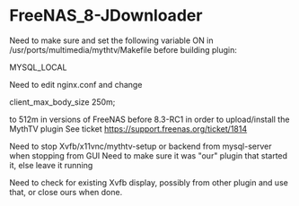 FreeNAS_8-JDownloader
=====================

Need to make sure and set the following variable ON in /usr/ports/multimedia/mythtv/Makefile
before building plugin:

MYSQL_LOCAL

Need to edit nginx.conf and change

client_max_body_size 250m; 

to 512m in versions of FreeNAS before 8.3-RC1 in order to upload/install the MythTV plugin
See ticket https://support.freenas.org/ticket/1814

Need to stop Xvfb/x11vnc/mythtv-setup or backend from mysql-server when stopping from GUI
Need to make sure it was "our" plugin that started it, else leave it running

Need to check for existing Xvfb display, possibly from other plugin and use that, or close ours when done.
